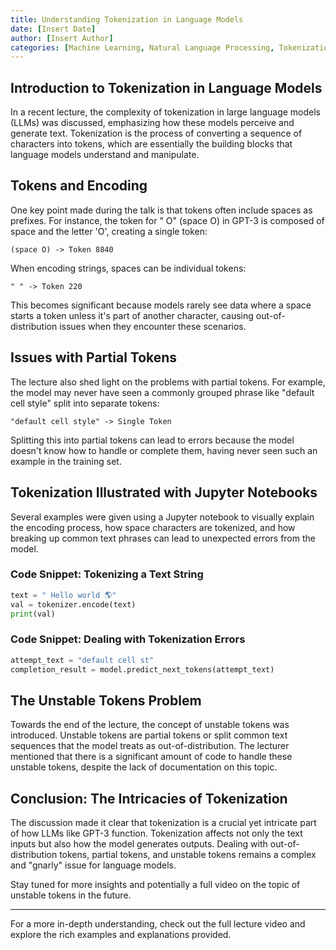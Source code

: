 ```yaml
---
title: Understanding Tokenization in Language Models
date: [Insert Date]
author: [Insert Author]
categories: [Machine Learning, Natural Language Processing, Tokenization]
---
```


## Introduction to Tokenization in Language Models

In a recent lecture, the complexity of tokenization in large language models (LLMs) was discussed, emphasizing how these models perceive and generate text. Tokenization is the process of converting a sequence of characters into tokens, which are essentially the building blocks that language models understand and manipulate. 

## Tokens and Encoding

One key point made during the talk is that tokens often include spaces as prefixes. For instance, the token for " O" (space O) in GPT-3 is composed of space and the letter 'O', creating a single token:

```plaintext
(space O) -> Token 8840
```

When encoding strings, spaces can be individual tokens:

```plaintext
" " -> Token 220
```

This becomes significant because models rarely see data where a space starts a token unless it's part of another character, causing out-of-distribution issues when they encounter these scenarios.

## Issues with Partial Tokens

The lecture also shed light on the problems with partial tokens. For example, the model may never have seen a commonly grouped phrase like "default cell style" split into separate tokens:

```plaintext
"default cell style" -> Single Token
```

Splitting this into partial tokens can lead to errors because the model doesn't know how to handle or complete them, having never seen such an example in the training set.

## Tokenization Illustrated with Jupyter Notebooks

Several examples were given using a Jupyter notebook to visually explain the encoding process, how space characters are tokenized, and how breaking up common text phrases can lead to unexpected errors from the model.

### Code Snippet: Tokenizing a Text String

```python
text = " Hello world 🌎"
val = tokenizer.encode(text)
print(val)
```

### Code Snippet: Dealing with Tokenization Errors

```python
attempt_text = "default cell st"
completion_result = model.predict_next_tokens(attempt_text)
```

## The Unstable Tokens Problem

Towards the end of the lecture, the concept of unstable tokens was introduced. Unstable tokens are partial tokens or split common text sequences that the model treats as out-of-distribution. The lecturer mentioned that there is a significant amount of code to handle these unstable tokens, despite the lack of documentation on this topic.

## Conclusion: The Intricacies of Tokenization

The discussion made it clear that tokenization is a crucial yet intricate part of how LLMs like GPT-3 function. Tokenization affects not only the text inputs but also how the model generates outputs. Dealing with out-of-distribution tokens, partial tokens, and unstable tokens remains a complex and "gnarly" issue for language models.

Stay tuned for more insights and potentially a full video on the topic of unstable tokens in the future.

---

For a more in-depth understanding, check out the full lecture video and explore the rich examples and explanations provided.